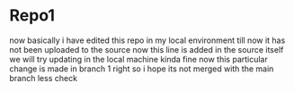 # Repo1
now basically i have edited this repo in my local environment till now it has not been uploaded to the source
now this line is added in the source itself we will try updating in the local machine
kinda fine
now this particular change is made in branch 1 right so i hope its not merged with the main branch less check